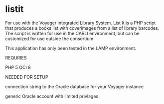 # listit
For use with the Voyager integrated Library System. List It is a PHP script that produces a books list with coverimages from a list of library barcodes. The script is written for use in the CARLI environment, but can be customized for use outside the consortium.

This application has only been tested in the LAMP environment.

REQUIRES

PHP 5
OCI 8

NEEDED FOR SETUP

connection string to the Oracle database for your Voyager instance

generic Oracle account with limited privlages

